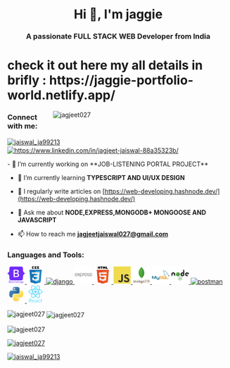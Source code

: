 <h1 align="center">Hi 👋, I'm jaggie</h1>
<h3 align="center">A passionate FULL STACK WEB Developer from India</h3>
<h1>check it out here my all details in brifly :   https://jaggie-portfolio-world.netlify.app/</h1>
<img align="right" width=400 src="https://media.giphy.com/media/f6hnhHkks8bk4jwjh3/giphy.gif" alt="jagjeet027" />
<h3 align="top">Connect with me:</h3>
<p align="left">
<a href="https://twitter.com/jaiswal_ja99213" target="blank"><img align="center" src="https://raw.githubusercontent.com/rahuldkjain/github-profile-readme-generator/master/src/images/icons/Social/twitter.svg" alt="jaiswal_ja99213" height="30" width="40" /></a>
<a href="https://linkedin.com/in/https://www.linkedin.com/in/jagjeet-jaiswal-88a35323b/" target="blank"><img align="center" src="https://raw.githubusercontent.com/rahuldkjain/github-profile-readme-generator/master/src/images/icons/Social/linked-in-alt.svg" alt="https://www.linkedin.com/in/jagjeet-jaiswal-88a35323b/" height="30" width="40" /></a>
</p>
- 🔭 I’m currently working on **JOB-LISTENING PORTAL PROJECT**

- 🌱 I’m currently learning **TYPESCRIPT AND UI/UX DESIGN**

- 📝 I regularly write articles on [https://web-developing.hashnode.dev/](https://web-developing.hashnode.dev/)

- 💬 Ask me about **NODE,EXPRESS,MONGODB+ MONGOOSE AND JAVASCRIPT**

- 📫 How to reach me **jagjeetjaiswal027@gmail.com**
<h3 align="left">Languages and Tools:</h3>
<p align="left"> <a href="https://getbootstrap.com" target="_blank" rel="noreferrer"> <img src="https://raw.githubusercontent.com/devicons/devicon/master/icons/bootstrap/bootstrap-plain-wordmark.svg" alt="bootstrap" width="40" height="40"/> </a> <a href="https://www.w3schools.com/css/" target="_blank" rel="noreferrer"> <img src="https://raw.githubusercontent.com/devicons/devicon/master/icons/css3/css3-original-wordmark.svg" alt="css3" width="40" height="40"/> </a> <a href="https://www.djangoproject.com/" target="_blank" rel="noreferrer"> <img src="https://cdn.worldvectorlogo.com/logos/django.svg" alt="django" width="40" height="40"/> </a> <a href="https://expressjs.com" target="_blank" rel="noreferrer"> <img src="https://raw.githubusercontent.com/devicons/devicon/master/icons/express/express-original-wordmark.svg" alt="express" width="40" height="40"/> </a> <a href="https://www.w3.org/html/" target="_blank" rel="noreferrer"> <img src="https://raw.githubusercontent.com/devicons/devicon/master/icons/html5/html5-original-wordmark.svg" alt="html5" width="40" height="40"/> </a> <a href="https://developer.mozilla.org/en-US/docs/Web/JavaScript" target="_blank" rel="noreferrer"> <img src="https://raw.githubusercontent.com/devicons/devicon/master/icons/javascript/javascript-original.svg" alt="javascript" width="40" height="40"/> </a> <a href="https://www.mongodb.com/" target="_blank" rel="noreferrer"> <img src="https://raw.githubusercontent.com/devicons/devicon/master/icons/mongodb/mongodb-original-wordmark.svg" alt="mongodb" width="40" height="40"/> </a> <a href="https://www.mysql.com/" target="_blank" rel="noreferrer"> <img src="https://raw.githubusercontent.com/devicons/devicon/master/icons/mysql/mysql-original-wordmark.svg" alt="mysql" width="40" height="40"/> </a> <a href="https://nodejs.org" target="_blank" rel="noreferrer"> <img src="https://raw.githubusercontent.com/devicons/devicon/master/icons/nodejs/nodejs-original-wordmark.svg" alt="nodejs" width="40" height="40"/> </a> <a href="https://postman.com" target="_blank" rel="noreferrer"> <img src="https://www.vectorlogo.zone/logos/getpostman/getpostman-icon.svg" alt="postman" width="40" height="40"/> </a> <a href="https://www.python.org" target="_blank" rel="noreferrer"> <img src="https://raw.githubusercontent.com/devicons/devicon/master/icons/python/python-original.svg" alt="python" width="40" height="40"/> </a> <a href="https://reactjs.org/" target="_blank" rel="noreferrer"> <img src="https://raw.githubusercontent.com/devicons/devicon/master/icons/react/react-original-wordmark.svg" alt="react" width="40" height="40"/> </a> </p>


<p><img align="left" src="https://github-readme-stats.vercel.app/api/top-langs?username=jagjeet027&show_icons=true&locale=en&layout=compact" alt="jagjeet027" /></p>

<p>&nbsp;<img align="center" src="https://github-readme-stats.vercel.app/api?username=jagjeet027&show_icons=true&locale=en" alt="jagjeet027" /></p>

<p><img align="center" src="https://github-readme-streak-stats.herokuapp.com/?user=jagjeet027&" alt="jagjeet027" /></p>
<p align="left"> <a href="https://github.com/ryo-ma/github-profile-trophy"><img src="https://github-profile-trophy.vercel.app/?username=jagjeet027" alt="jagjeet027" /></a> </p>

<p align="left"> <a href="https://twitter.com/jaiswal_ja99213" target="blank"><img src="https://img.shields.io/twitter/follow/jaiswal_ja99213?logo=twitter&style=for-the-badge" alt="jaiswal_ja99213" /></a> </p>
